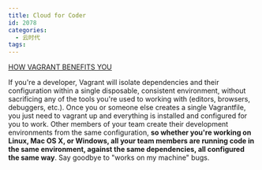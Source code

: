 ```yaml
---
title: Cloud for Coder
id: 2078
categories:
  - 云时代
tags:
---
```


[HOW VAGRANT BENEFITS YOU](http://docs.vagrantup.com/v2/why-vagrant/index.html)

If you're a developer, Vagrant will isolate dependencies and their configuration within a single disposable, consistent environment, without sacrificing any of the tools you're used to working with (editors, browsers, debuggers, etc.). Once you or someone else creates a single Vagrantfile, you just need to vagrant up and everything is installed and configured for you to work. Other members of your team create their development environments from the same configuration, **so whether you're working on Linux, Mac OS X, or Windows, all your team members are running code in the same environment, against the same dependencies, all configured the same way**. Say goodbye to "works on my machine" bugs.